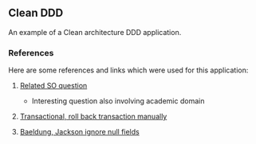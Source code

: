 ## Clean DDD

An example of a Clean architecture DDD application.

### References

Here are some references and links which were used for this application:

1. [Related SO question](https://stackoverflow.com/questions/54013963/ddd-approach-where-to-enforce-business-rules-without-aggregate)
    - Interesting question also involving academic domain

2. [Transactional, roll back transaction manually](https://stackoverflow.com/a/23502214)

3. [Baeldung, Jackson ignore null fields](https://www.baeldung.com/jackson-ignore-null-fields)